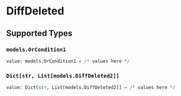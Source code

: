 # DiffDeleted


## Supported Types

### `models.OrCondition1`

```python
value: models.OrCondition1 = /* values here */
```

### `Dict[str, List[models.DiffDeleted2]]`

```python
value: Dict[str, List[models.DiffDeleted2]] = /* values here */
```

